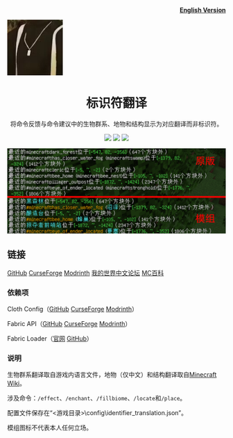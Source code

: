 <p align="right">
	<a href="./README-en.md"><b>English Version</b></a>
</p>

<p align="left">
	<img src="1.19.3-1.19.4/src/main/resources/assets/identifier_translation/icon.png" />
</p>

<h1 align="center">
	标识符翻译
</h1> 

<p align="center">
	将命令反馈与命令建议中的生物群系、地物和结构显示为对应翻译而非标识符。
</p>

<p align="center">
	<a href="./LICENSE">
		<img src="https://img.shields.io/github/license/Yeah-Zero/Identifier-Translation?label=许可证&style=flat-square" /></a>
	<img src="https://img.shields.io/github/languages/code-size/Yeah-Zero/Identifier-Translation?label=大小&style=flat-square" />
	<img src="https://img.shields.io/static/v1?label=加载器&message=Fabric | Quilt&color=brightgreen&style=flat-square" />
</p>
<p align="center">
    <img src="./演示图片/中文.png" />
</p>

## 链接

[GitHub](https://github.com/Yeah-Zero/Identifier-Translation) [CurseForge](https://www.curseforge.com/minecraft/mc-mods/identifier-translation) [Modrinth](https://modrinth.com/mod/identifier-translation) [我的世界中文论坛]() [MC百科](https://www.mcmod.cn/class/8657.html)

### 依赖项

Cloth Config（[GitHub](https://github.com/shedaniel/cloth-config) [CurseForge](https://www.curseforge.com/minecraft/mc-mods/cloth-config) [Modrinth](https://modrinth.com/mod/cloth-config)）

Fabric API（[GitHub](https://github.com/FabricMC/fabric) [CurseForge](https://www.curseforge.com/minecraft/mc-mods/fabric-api) [Modrinth](https://modrinth.com/mod/fabric-api)）

Fabric Loader（[官网](https://fabricmc.net/) [GitHub](https://github.com/FabricMC/fabric-loader)）

### 说明

生物群系翻译取自游戏内语言文件，地物（仅中文）和结构翻译取自[Minecraft Wiki](https://minecraft.fandom.com/zh/wiki/Minecraft_Wiki)。

涉及命令：`/effect`、`/enchant`、`/fillbiome`、`/locate`和`/place`。

配置文件保存在“<游戏目录>\config\identifier_translation.json”。

模组图标不代表本人任何立场。

